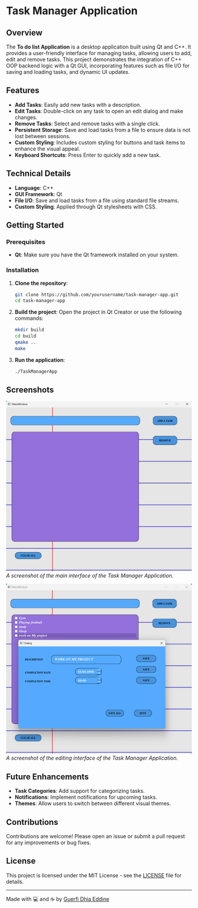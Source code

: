 # Task Manager Application

## Overview

The **To do list Application** is a desktop application built using Qt and C++. It provides a user-friendly interface for managing tasks, allowing users to add, edit and remove tasks. This project demonstrates the integration of C++ OOP backend logic with a Qt GUI, incorporating features such as file I/O for saving and loading tasks, and dynamic UI updates.

## Features

- **Add Tasks**: Easily add new tasks with a description.
- **Edit Tasks**: Double-click on any task to open an edit dialog and make changes.
- **Remove Tasks**: Select and remove tasks with a single click.
- **Persistent Storage**: Save and load tasks from a file to ensure data is not lost between sessions.
- **Custom Styling**: Includes custom styling for buttons and task items to enhance the visual appeal.
- **Keyboard Shortcuts**: Press Enter to quickly add a new task.

## Technical Details

- **Language**: C++
- **GUI Framework**: Qt
- **File I/O**: Save and load tasks from a file using standard file streams.
- **Custom Styling**: Applied through Qt stylesheets with CSS.

## Getting Started

### Prerequisites

- **Qt**: Make sure you have the Qt framework installed on your system.

### Installation

1. **Clone the repository**:
    ```bash
    git clone https://github.com/yourusername/task-manager-app.git
    cd task-manager-app
    ```

2. **Build the project**:
    Open the project in Qt Creator or use the following commands:
    ```bash
    mkdir build
    cd build
    qmake ..
    make
    ```

3. **Run the application**:
    ```bash
    ./TaskManagerApp
    ```

## Screenshots

![Main Interface](screenshots/mainwindow1.png)
_A screenshot of the main interface of the Task Manager Application._

![editing Interface](screenshots/mainwindow2.png)
_A screenshot of the editing interface of the Task Manager Application._
## Future Enhancements

- **Task Categories**: Add support for categorizing tasks.
- **Notifications**: Implement notifications for upcoming tasks.
- **Themes**: Allow users to switch between different visual themes.

## Contributions

Contributions are welcome! Please open an issue or submit a pull request for any improvements or bug fixes.

## License

This project is licensed under the MIT License - see the [LICENSE](LICENSE) file for details.

---

Made with 💻 and ☕ by [Guerfi Dhia Eddine](https://github.com/Dhia0Eddine)
